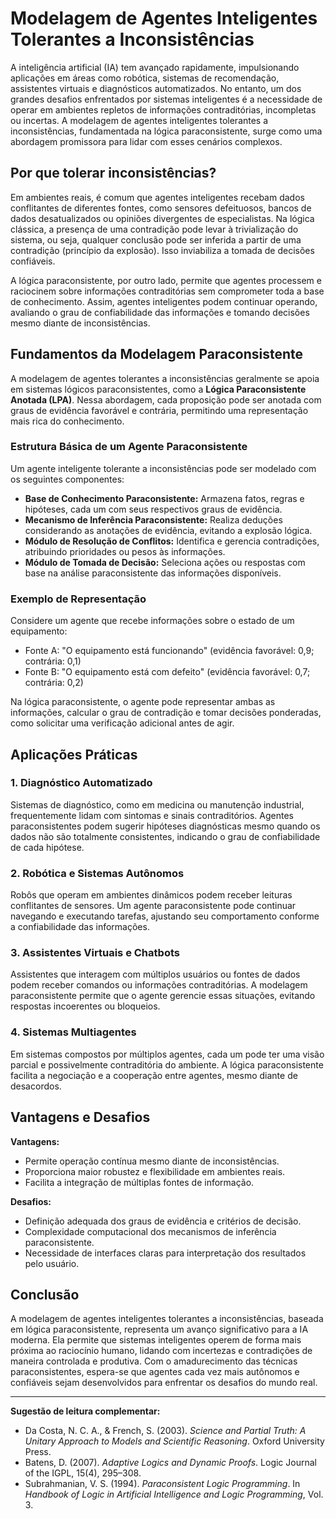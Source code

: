 # Modelagem de Agentes Inteligentes Tolerantes a Inconsistências

A inteligência artificial (IA) tem avançado rapidamente, impulsionando aplicações em áreas como robótica, sistemas de recomendação, assistentes virtuais e diagnósticos automatizados. No entanto, um dos grandes desafios enfrentados por sistemas inteligentes é a necessidade de operar em ambientes repletos de informações contraditórias, incompletas ou incertas. A modelagem de agentes inteligentes tolerantes a inconsistências, fundamentada na lógica paraconsistente, surge como uma abordagem promissora para lidar com esses cenários complexos.

## Por que tolerar inconsistências?

Em ambientes reais, é comum que agentes inteligentes recebam dados conflitantes de diferentes fontes, como sensores defeituosos, bancos de dados desatualizados ou opiniões divergentes de especialistas. Na lógica clássica, a presença de uma contradição pode levar à trivialização do sistema, ou seja, qualquer conclusão pode ser inferida a partir de uma contradição (princípio da explosão). Isso inviabiliza a tomada de decisões confiáveis.

A lógica paraconsistente, por outro lado, permite que agentes processem e raciocinem sobre informações contraditórias sem comprometer toda a base de conhecimento. Assim, agentes inteligentes podem continuar operando, avaliando o grau de confiabilidade das informações e tomando decisões mesmo diante de inconsistências.

## Fundamentos da Modelagem Paraconsistente

A modelagem de agentes tolerantes a inconsistências geralmente se apoia em sistemas lógicos paraconsistentes, como a **Lógica Paraconsistente Anotada (LPA)**. Nessa abordagem, cada proposição pode ser anotada com graus de evidência favorável e contrária, permitindo uma representação mais rica do conhecimento.

### Estrutura Básica de um Agente Paraconsistente

Um agente inteligente tolerante a inconsistências pode ser modelado com os seguintes componentes:

- **Base de Conhecimento Paraconsistente:** Armazena fatos, regras e hipóteses, cada um com seus respectivos graus de evidência.
- **Mecanismo de Inferência Paraconsistente:** Realiza deduções considerando as anotações de evidência, evitando a explosão lógica.
- **Módulo de Resolução de Conflitos:** Identifica e gerencia contradições, atribuindo prioridades ou pesos às informações.
- **Módulo de Tomada de Decisão:** Seleciona ações ou respostas com base na análise paraconsistente das informações disponíveis.

### Exemplo de Representação

Considere um agente que recebe informações sobre o estado de um equipamento:

- Fonte A: "O equipamento está funcionando" (evidência favorável: 0,9; contrária: 0,1)
- Fonte B: "O equipamento está com defeito" (evidência favorável: 0,7; contrária: 0,2)

Na lógica paraconsistente, o agente pode representar ambas as informações, calcular o grau de contradição e tomar decisões ponderadas, como solicitar uma verificação adicional antes de agir.

## Aplicações Práticas

### 1. Diagnóstico Automatizado

Sistemas de diagnóstico, como em medicina ou manutenção industrial, frequentemente lidam com sintomas e sinais contraditórios. Agentes paraconsistentes podem sugerir hipóteses diagnósticas mesmo quando os dados não são totalmente consistentes, indicando o grau de confiabilidade de cada hipótese.

### 2. Robótica e Sistemas Autônomos

Robôs que operam em ambientes dinâmicos podem receber leituras conflitantes de sensores. Um agente paraconsistente pode continuar navegando e executando tarefas, ajustando seu comportamento conforme a confiabilidade das informações.

### 3. Assistentes Virtuais e Chatbots

Assistentes que interagem com múltiplos usuários ou fontes de dados podem receber comandos ou informações contraditórias. A modelagem paraconsistente permite que o agente gerencie essas situações, evitando respostas incoerentes ou bloqueios.

### 4. Sistemas Multiagentes

Em sistemas compostos por múltiplos agentes, cada um pode ter uma visão parcial e possivelmente contraditória do ambiente. A lógica paraconsistente facilita a negociação e a cooperação entre agentes, mesmo diante de desacordos.

## Vantagens e Desafios

**Vantagens:**
- Permite operação contínua mesmo diante de inconsistências.
- Proporciona maior robustez e flexibilidade em ambientes reais.
- Facilita a integração de múltiplas fontes de informação.

**Desafios:**
- Definição adequada dos graus de evidência e critérios de decisão.
- Complexidade computacional dos mecanismos de inferência paraconsistente.
- Necessidade de interfaces claras para interpretação dos resultados pelo usuário.

## Conclusão

A modelagem de agentes inteligentes tolerantes a inconsistências, baseada em lógica paraconsistente, representa um avanço significativo para a IA moderna. Ela permite que sistemas inteligentes operem de forma mais próxima ao raciocínio humano, lidando com incertezas e contradições de maneira controlada e produtiva. Com o amadurecimento das técnicas paraconsistentes, espera-se que agentes cada vez mais autônomos e confiáveis sejam desenvolvidos para enfrentar os desafios do mundo real.

___

**Sugestão de leitura complementar:**  
- Da Costa, N. C. A., & French, S. (2003). *Science and Partial Truth: A Unitary Approach to Models and Scientific Reasoning*. Oxford University Press.  
- Batens, D. (2007). *Adaptive Logics and Dynamic Proofs*. Logic Journal of the IGPL, 15(4), 295–308.  
- Subrahmanian, V. S. (1994). *Paraconsistent Logic Programming*. In *Handbook of Logic in Artificial Intelligence and Logic Programming*, Vol. 3.